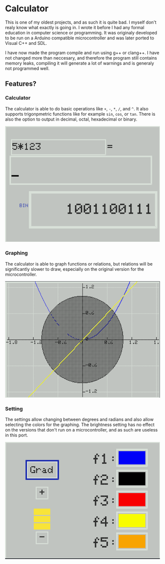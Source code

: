 Calculator
==========
This is one of my oldest projects, and as such it is quite bad. I myself don't realy know what exactly is going in.
I wrote it before I had any formal education in computer science or programming. It was originaly developed to be run
on a Arduino compatible microcontroller and was later ported to Visual C++ and SDL.

I have now made the program compile and run using g++ or clang++. I have not changed more than neccesary, and therefore the program
still contains memory leaks, compiling it will generate a lot of warnings and is generaly not programmed well.

## Features?

### Calculator
The calculator is able to do basic operations like `+`, `-`, `*`, `/`, and `^`. It also supports trigonpmetric functions
like for example `sin`, `cos`, or `tan`. There is also the option to output in decimal, octal, hexadecimal or binary.

![](images/calculator.png)

### Graphing
The calculator is able to graph functions or relations, but relations will be significantly slower to draw, especially on
the original version for the microcontroller.

![](images/graphing.png)

### Setting
The settings allow changing between degrees and radians and also allow selecting the colors for the graphing.
The brightness setting has no effect on the versions that don't run on a microcontroller, and as such are useless in this port.

![](images/settings.png)
